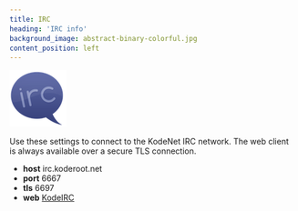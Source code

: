 ```yaml
---
title: IRC
heading: 'IRC info'
background_image: abstract-binary-colorful.jpg
content_position: left
---
```


![](irc.png) 

Use these settings to connect to the KodeNet IRC network. The web client is always available over a secure TLS connection.

+ **host** irc.koderoot.net
+ **port** 6667
+ **tls** 6697
+ **web** [KodeIRC](https://ircweb.koderoot.net)
